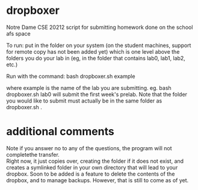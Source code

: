 # dropboxer
Notre Dame CSE 20212 script for submitting homework done on the school afs space

To run: put in the folder on your system (on the student machines, support for remote copy has not been added yet) which is one level above the folders you do your lab in (eg, in the folder that contains lab0, lab1, lab2, etc.)

Run with the command:
  bash dropboxer.sh example

where example is the name of the lab you are submitting.  eg. 
  bash dropboxer.sh lab0 
will submit the first week's prelab.  Note that the folder you would like to submit must actually be in the same folder as dropboxer.sh .  

# additional comments
Note if you answer no to any of the questions, the program will not completethe transfer.  
Right now, it just copies over, creating the folder if it does not exist, and creates a symlinked folder in your own directory that will lead to your dropbox.  Soon to be added is a feature to delete the contents of the dropbox, and to manage backups.  However, that is still to come as of yet.  
